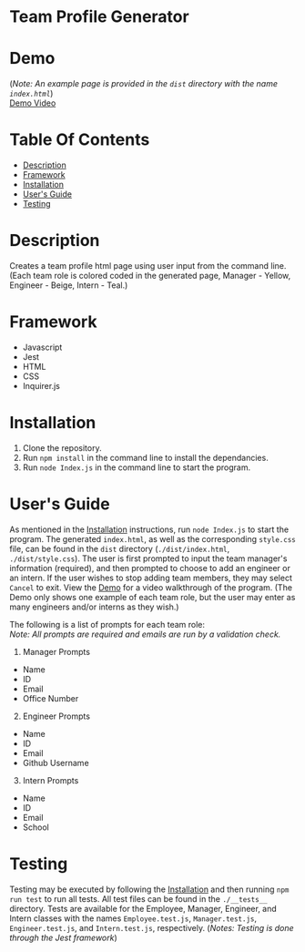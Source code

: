 # Team Profile Generator

# Demo
(*Note: An example page is provided in the `dist` directory with the name `index.html`*) </br>
[Demo Video](https://drive.google.com/file/d/1wux0nQVLEylJsVU_1pI9jXsRLA40OCRK/view)

# Table Of Contents

* [Description](#description)
* [Framework](#framework)
* [Installation](#installation)
* [User's Guide](#users-guide)
* [Testing](#testing)


# Description
Creates a team profile html page using user input from the command line.  (Each team role is colored coded in the generated page, Manager - Yellow, Engineer - Beige, Intern - Teal.)

# Framework
- Javascript
- Jest
- HTML
- CSS
- Inquirer.js

# Installation
1. Clone the repository.
2. Run `npm install` in the command line to install the dependancies.
3. Run `node Index.js` in the command line to start the program.

# User's Guide
As mentioned in the [Installation](#installation) instructions, run `node Index.js` to start the program. The generated `index.html`, as well as the corresponding `style.css` file, can be found in the `dist` directory (`./dist/index.html`, `./dist/style.css`).  The user is first prompted to input the team manager's information (required), and then prompted to choose to add an engineer or an intern.  If the user wishes to stop adding team members, they may select `Cancel` to exit.  View the [Demo](#demo) for a video walkthrough of the program. (The Demo only shows one example of each team role, but the user may enter as many engineers and/or interns as they wish.) </br>

The following is a list of prompts for each team role:  </br>
*Note: All prompts are required and emails are run by a validation check.*

1. Manager Prompts
- Name
- ID
- Email
- Office Number

2. Engineer Prompts
- Name
- ID
- Email
- Github Username

3. Intern Prompts
- Name
- ID
- Email
- School

# Testing
Testing may be executed by following the [Installation](#installation) and then running `npm run test` to run all tests.  All test files can be found in the `./__tests__` directory.  Tests are available for the Employee, Manager, Engineer, and Intern classes with the names `Employee.test.js`, `Manager.test.js`, `Engineer.test.js`, and `Intern.test.js`, respectively. (*Notes: Testing is done through the Jest framework*)
